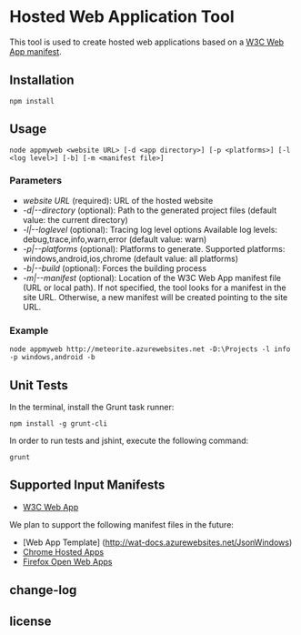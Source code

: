 ﻿# Hosted Web Application Tool

This tool is used to create hosted web applications based on a [W3C Web App manifest](http://www.w3.org/TR/appmanifest/).

## Installation

````
npm install
````

## Usage

````
node appmyweb <website URL> [-d <app directory>] [-p <platforms>] [-l <log level>] [-b] [-m <manifest file>]
````

### Parameters

- *website URL* (required): URL of the hosted website
- *-d|--directory* (optional): Path to the generated project files (default value: the current directory)
- *-l|--loglevel* (optional): Tracing log level options Available log levels: debug,trace,info,warn,error (default value: warn)
- *-p|--platforms* (optional): Platforms to generate. Supported platforms: windows,android,ios,chrome (default value: all platforms)
- *-b|--build* (optional): Forces the building process
- *-m|--manifest* (optional): Location of the W3C Web App manifest file (URL or local path). If not specified, the tool looks for a manifest in the site URL. Otherwise, a new manifest will be created pointing to the site URL.

### Example

````
node appmyweb http://meteorite.azurewebsites.net -D:\Projects -l info -p windows,android -b
````

## Unit Tests

In the terminal, install the Grunt task runner:

````
npm install -g grunt-cli
````

In order to run tests and jshint, execute the following command:

````
grunt
````

## Supported Input Manifests

- [W3C Web App](http://www.w3.org/TR/appmanifest/)

We plan to support the following manifest files in the future:
- [Web App Template] (http://wat-docs.azurewebsites.net/JsonWindows)
- [Chrome Hosted Apps](https://developers.google.com/chrome/apps/docs/developers_guide)
- [Firefox Open Web Apps](https://developer.mozilla.org/Apps/Build/Manifest)


## change-log


## license
